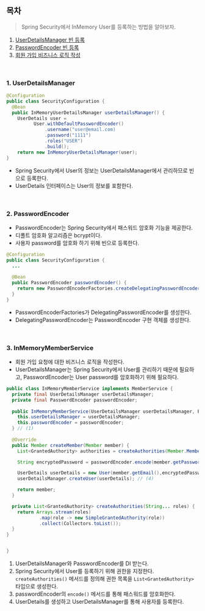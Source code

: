 ## 목차

> Spring Security에서 InMemory User를 등록하는 방법을 알아보자.

1. [UserDetailsManager 빈 등록](#1-userdetailsmanager)
2. [PasswordEncoder 빈 등록](#2-passwordencoder)
3. [회원 가입 비즈니스 로직 작성](#3-inmemorymemberservice)
<br>

### 1. UserDetailsManager

```java
@Configuration
public class SecurityConfiguration {
  @Bean
  public InMemoryUserDetailsManager userDetailsManager() {
    UserDetails user =
          User.withDefaultPasswordEncoder()
              .username("user@email.com)
              .password("1111")
              .roles("USER")
              .build();
    return new InMemoryUserDetailsManager(user);
}
```

- Spring Security에서 User의 정보는 UserDetailsManager에서 관리하므로 빈으로 등록한다.
- UserDetails 인터페이스는 User의 정보를 포함한다.
<br>

### 2. PasswordEncoder

- PasswordEncoder는 Spring Security에서 패스워드 암호화 기능을 제공한다.
- 디폴트 암호화 알고리즘은 bcrypt이다.
- 사용자 password를 암호화 하기 위해 빈으로 등록한다.

```java
@Configuration
public class SecurityConfiguration {
  ...
  
  @Bean
  public PasswordEncoder passwordEncoder() {
    return new PasswordEncoderFactories.createDelegatingPasswordEncoder();
  }
}
```

- PasswordEncoderFactories가 DelegatingPasswordEncoder를 생성한다.
- DelegatingPasswordEncoder는 PasswordEncoder 구현 객체를 생성한다.
<br>

### 3. InMemoryMemberService

- 회원 가입 요청에 대한 비즈니스 로직을 작성한다.
- UserDetailsManager는 Spring Security에서 User를 관리하기 때문에 필요하고, PasswordEncoder는 User password를 암호화하기 위해 필요하다.

``` java
public class InMemoryMemberService implements MemberService {
  private final UserDetailsManager userDetailsManager;
  private final PasswordEncoder passwordEncoder;
  
  public InMemoryMemberService(UserDetailsManager userDetailsManager, PasswordEncoder passwordEncoder) {
    this.userDetailsManager = userDetailsManager;
    this.passwordEncoder = passwordEncoder;
  } // (1)
  
  @Override
  public Member createMember(Member member) {
    List<GrantedAuthority> authorities = createAuthorities(Member.MemberRole.ROLE_USER.name()); // (2)

    String encryptedPassword = passwordEncoder.encode(member.getPassword()); // (3)

    UserDetails userDetails = new User(member.getEmail(),encryptedPassword,authorities);
    userDetailsManager.createUser(userDetails); // (4)

    return member;
  }

  private List<GrantedAuthority> createAuthorities(String... roles) {
    return Arrays.stream(roles)
            .map(role -> new SimpleGrantedAuthority(role))
            .collect(Collectors.toList());
  }
}


}
```

1. UserDetailsManager와 PasswordEncoder를 DI 받는다.
2. Spring Security에서 User를 등록하기 위해 권한을 지정한다. `createAuthorities()` 메서드를 정의해 권한 목록을 `List<GrantedAuthority>` 타입으로 생성한다.
3. passwordEncoder의 `encode()` 메서드를 통해 패스워드를 암호화한다.
4. UserDetails를 생성하고 UserDetailsManager를 통해 사용자를 등록한다.

